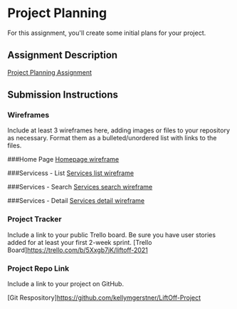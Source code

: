 # Project Planning
For this assignment, you'll create some initial plans for your project.

## Assignment Description
[Project Planning Assignment](https://education.launchcode.org/liftoff/modules/assignments/project-planning)

## Submission Instructions

### Wireframes

Include at least 3 wireframes here, adding images or files to your repository as necessary. Format them as a bulleted/unordered list with links to the files.

###Home Page
[Homepage wireframe](https://trello.com/1/cards/6195e9917b8f9d691623e3e0/attachments/61aaa63d75f87e62cb9edb9d/previews/61aaa63e75f87e62cb9edba4/download/home.PNG.png)

###Servicess - List 
[Services list wireframe](https://trello.com/1/cards/6195e9a480e00f629bdee2c2/attachments/61aaa6906da1a4840c336d9c/previews/61aaa6916da1a4840c336da2/download/list.PNG.png)

###Services - Search
[Services search wireframe](https://trello.com/1/cards/6195ea18f354b42d349a641d/attachments/61aaaa04fdd2578897b5bbac/previews/61aaaa05fdd2578897b5bbc1/download/search.PNG.png)

###Services - Detail 
[Services detail wireframe](https://trello.com/1/cards/6195e9afe27e2b675d360be4/attachments/61aaa8c2490e3f4d752d7bf9/previews/61aaa8c2490e3f4d752d7c0d/download/Services-_Detail_user_view.PNG.png)


### Project Tracker

Include a link to your public Trello board. Be sure you have user stories added for at least your first 2-week sprint.
[Trello Board]https://trello.com/b/5Xxgb7jK/liftoff-2021

### Project Repo Link

Include a link to your project on GitHub.

[Git Respository]https://github.com/kellymgerstner/LiftOff-Project
